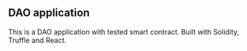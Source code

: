 ## DAO application
This is a DAO application with tested smart contract. Built with Solidity, Truffle and React.